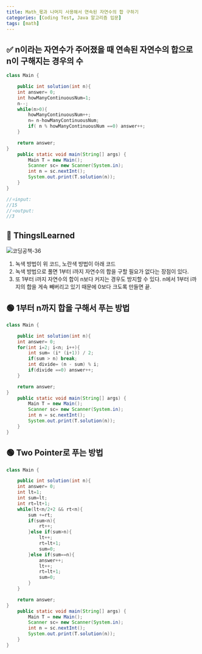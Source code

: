 ```yaml
---
title: Math_몫과 나머지 사용해서 연속된 자연수의 합 구하기
categories: [Coding Test, Java 알고리즘 입문]
tags: [math]
---
```


## ✅ n이라는 자연수가 주어졌을 때 연속된 자연수의 합으로 n이 구해지는 경우의 수

```java
class Main {

    public int solution(int n){
    int answer= 0;
    int howManyContinuousNum=1;
    n--;
    while(n>0){
        howManyContinuousNum++;
        n= n-howManyContinuousNum;
        if( n % howManyContinuousNum ==0) answer++;
    }

    return answer;
}
    public static void main(String[] args) {
        Main T = new Main();
        Scanner sc= new Scanner(System.in);
        int n = sc.nextInt();
        System.out.print(T.solution(n));
    }
}

//⭐️input:
//15
//⭐️output:
//3
```

## 🔵 ThingsILearned

![코딩공책-36](https://github.com/soheeparklee/sc_project_carrotMkt_improved/assets/97790983/93869c0b-168f-4eb9-a676-36aedbf2c170)

1. 녹색 방법이 위 코드, 노란색 방법이 아래 코드 <br>
2. 녹색 방법으로 풀면 1부터 i까지 자연수의 합을 구할 필요가 없다는 장점이 있다. <br>
3. 또 1부터 i까지 자연수의 합이 n보다 커지는 경우도 방지할 수 있다. n에서 1부터 i까지의 합을 게속 빼버리고 있기 때문에 0보다 크도록 만들면 끝. <br>

## 🟢 1부터 n까지 합을 구해서 푸는 방법

```java
class Main {

    public int solution(int n){
    int answer= 0;
    for(int i=2; i<n; i++){
        int sum= (i* (i+1)) / 2;
        if(sum > n) break;
        int divide= (n - sum) % i;
        if(divide ==0) answer++;
    }

    return answer;
}
    public static void main(String[] args) {
        Main T = new Main();
        Scanner sc= new Scanner(System.in);
        int n = sc.nextInt();
        System.out.print(T.solution(n));
    }
}

```

## 🟢 Two Pointer로 푸는 방법

```java
class Main {

    public int solution(int n){
    int answer= 0;
    int lt=1;
    int sum=lt;
    int rt=lt+1;
    while(lt<n/2+2 && rt<n){
        sum +=rt;
        if(sum<n){
            rt++;
        }else if(sum>n){
            lt++;
            rt=lt+1;
            sum=0;
        }else if(sum==n){
            answer++;
            lt++;
            rt=lt+1;
            sum=0;
        }
    }

    return answer;
}
    public static void main(String[] args) {
        Main T = new Main();
        Scanner sc= new Scanner(System.in);
        int n = sc.nextInt();
        System.out.print(T.solution(n));
    }
}

```
